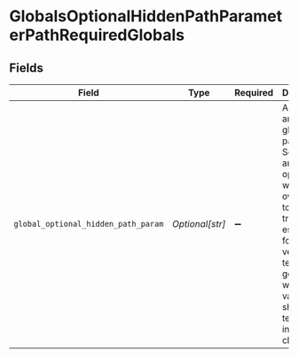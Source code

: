 # GlobalsOptionalHiddenPathParameterPathRequiredGlobals


## Fields

| Field                                                                                                                                                                                                        | Type                                                                                                                                                                                                         | Required                                                                                                                                                                                                     | Description                                                                                                                                                                                                  |
| ------------------------------------------------------------------------------------------------------------------------------------------------------------------------------------------------------------ | ------------------------------------------------------------------------------------------------------------------------------------------------------------------------------------------------------------ | ------------------------------------------------------------------------------------------------------------------------------------------------------------------------------------------------------------ | ------------------------------------------------------------------------------------------------------------------------------------------------------------------------------------------------------------ |
| `global_optional_hidden_path_param`                                                                                                                                                                          | *Optional[str]*                                                                                                                                                                                              | :heavy_minus_sign:                                                                                                                                                                                           | An optional and hidden global path parameter. Some paths and operations<br/>will override it to required: true, especially for verifying test<br/>generation where the value should be templated in the SDK client.<br/> |